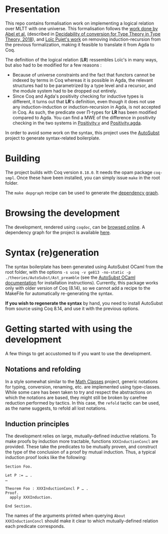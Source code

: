 Presentation
=======

This repo contains formalisation work on implementing a logical relation over MLTT with one universe.
This formalisation follows the [work done by Abel et al.]((https://github.com/mr-ohman/logrel-mltt/)) (described in [Decidability of conversion for Type Theory in Type Theory, 2018](https://dl.acm.org/doi/10.1145/3158111)), and [Loïc Pujet's work](https://github.com/loic-p/logrel-mltt) on removing induction-recursion from the previous formalization, making it feasible to translate it from Agda to Coq.

The definition of the logical relation (**LR**) ressembles Loïc's in many ways, but also had to be modified for a few reasons :
- Because of universe constraints and the fact that functors cannot be indexed by terms in Coq whereas it is possible in Agda, the relevant structures had to be parametrized by a type level and a recursor, and the module system had to be dropped out entirely.
- Since Coq and Agda's positivity checking for inductive types is different, it turns out that **LR**'s definition, even though it does not use any induction-induction or induction-recursion in Agda, is not accepted in Coq. As such, the predicate over Π-types for **LR** has been modified compared to Agda. You can find a MWE of the difference in positivity checking in the two systems in [Positivity.v] and [Positivity.agda].

In order to avoid some work on the syntax, this project uses the [AutoSubst](https://github.com/uds-psl/autosubst-ocaml) project to generate syntax-related boilerplate.

Building
===========

The project builds with Coq version `8.18.0`. It needs the opam package `coq-smpl`. Once these have been installed, you can simply issue `make` in the root folder.

The `make depgraph` recipe can be used to generate the [dependency graph](https://coqhott.github.io/logrel-coq/dependency_graph.png).

Browsing the development
==================

The development, rendered using `coqdoc`, can be [browsed online](https://coqhott.github.io/logrel-coq/). A dependency graph for the project is available [here](https://coqhott.github.io/logrel-coq/dependency_graph.png).

Syntax (re)generation
============

The syntax boilerplate has been generated using AutoSubst OCaml from the root folder, with the options `-s ucoq -v ge813 -no-static -p ./theories/AutoSubst/Ast_preamble` (see the [AutoSubst OCaml documentation](https://github.com/uds-psl/autosubst-ocaml) for installation instructions). Currently, this package works only with older version of Coq (8.14), so we cannot add a recipe to the MakeFile for automatically
re-generating the syntax.

**If you wish to regenerate the syntax** by hand, you need to install AutoSubst from source using Coq 8.14, and use it with the previous options.

Getting started with using the development
=================

A few things to get accustomed to if you want to use the development.

Notations and refolding
-----------

In a style somewhat similar to the [Math Classes](https://math-classes.github.io/) project,
generic notations for typing, conversion, renaming, etc. are implemented using type-classes.
While some care has been taken to try and respect the abstractions on which the notations are
based, they might still be broken by carefree reduction performed by tactics. In this case,
the `refold` tactic can be used, as the name suggests, to refold all lost notations.

Induction principles
----------

The development relies on large, mutually-defined inductive relations. To make proofs by induction
more tractable, functions `XXXInductionConcl` are provided. These take the predicates
to be mutually proven, and construct the type of the conclusion of a proof by mutual induction.
Thus, a typical induction proof looks like the following:

``` coq-lang
Section Foo.

Let P := … .
…

Theorem Foo : XXXInductionConcl P … .
Proof.
  apply XXXInduction.

End Section.
```
The names of the arguments printed when querying `About XXXInductionConcl` should make it clear 
to which mutually-defined relation each predicate corresponds.

[Utils]: ./theories/Utils.v
[BasicAst]: ./theories/BasicAst.v
[Context]: ./theories/Context.v
[AutoSubst/]: ./theories/AutoSubst/
[AutoSubst/Extra]: ./theories/AutoSubst/Extra.v
[Notations]: ./theories/Notations.v
[Automation]: ./theories/Automation.v
[NormalForms]: ./theories/NormalForms.v
[UntypedReduction]: ./theories/UntypedReduction.v
[GenericTyping]: ./theories/GenericTyping.v
[DeclarativeTyping]: ./theories/DeclarativeTyping.v
[Properties]: ./theories/Properties.v
[DeclarativeInstance]: ./theories/DeclarativeInstance.v
[LogicalRelation]: ./theories/LogicalRelation.v
[Induction]: ./theories/LogicalRelation/Induction.v
[Escape]: ./theories/Escape.v
[Reflexivity]: ./theories/Reflexivity.v
[Irrelevance]: ./theories/Irrelevance.v
[ShapeView]: ./theories/ShapeView.v
[Positivity.v]: ./theories/Positivity.v
[Weakening]: ./theories/Weakening.v
[Substitution]: ./theories/Substitution.v
[AlgorithmicTyping]: ./theories/AlgorithmicTyping.v
[AlgorithmicConvProperties]: ./theories/AlgorithmicConvProperties.v
[AlgorithmicTypingProperties]: ./theories/AlgorithmicTypingProperties.v
[LogRelConsequences]: ./theories/LogRelConsequences.v
[BundledAlgorithmicTyping]: ./theories/BundledAlgorithmicTyping.v

[autosubst-ocaml]: https://github.com/uds-psl/autosubst-ocaml
[Positivity.agda]: ./theories/Positivity.agda
